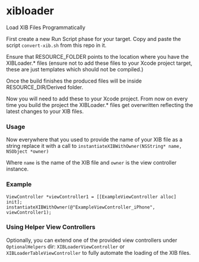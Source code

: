 xibloader
=========

Load XIB Files Programmatically

First create a new Run Script phase for your target. Copy and paste the script `convert-xib.sh` from this repo in it.

Ensure that RESOURCE_FOLDER points to the location where you have the XIBLoader.* files (ensure not to add these files to your Xcode project target, these are just templates which should not be compiled.)

Once the build finishes the produced files will be inside RESOURCE_DIR/Derived folder.

Now you will need to add these to your Xcode project. From now on every time you build the project the XIBLoader.* files get overwritten reflecting the latest changes to your XIB files.

### Usage

Now everywhere that you used to provide the name of your XIB file as a string replace it with a call to `instantiateXIBWithOwner(NSString* name, NSObject *owner)`

Where `name` is the name of the XIB file and `owner` is the view controller instance.

### Example

    ViewController *viewController1 = [[ExampleViewController alloc] init];
    instantiateXIBWithOwner(@"ExampleViewController_iPhone", viewController1);

### Using Helper View Controllers

Optionally, you can extend one of the provided view controllers under `OptionalHelpers` dir: `XIBLoaderViewController` or `XIBLoaderTableViewController` to fully automate the loading of the XIB files.
